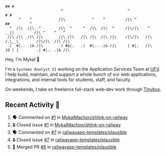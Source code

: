 ```
                                                                                ## #
                         ^                             ^                       # #                      
      ^    ^            /|\            ^    ^         /|\ ^                   ##         ^              
  ^  /|\  /|\  ^        /|\  ^     ^  /|\  /|\  ^     /|\/|\    ^          __||         /|\ ^    ^   ^ 
 /|\ /|\  /|\ /|\       /|\ /|\   /|\ /|\  /|\ /|\    /|\/|\   /|\        /.\__\        /|\/|\  /|\ /|\
 .|  #|.. .|& /|\        | #&|.   .|  #|.. .|& /|\     | #|.   /|\        |O | |        .| #|.. .|& /|\
```
Hey, I'm Mykal 👋

I'm a `Systems Analyst II` working on the Application Services Team at [UFV](https://ufv.ca). 
I help build, maintain, and support a whole bunch of our web applications, integrations, and internal tools for students, staff, and faculty.

On weekends, I take on freelance full-stack web-dev work through [Tinybox](https://tinybox.dev).

## Recent Activity 🚀

<!--START_SECTION:activity-->
1. 🗣 Commented on [#1](https://github.com/MykalMachon/shlink-on-railway/issues/1#issuecomment-2000484627) in [MykalMachon/shlink-on-railway](https://github.com/MykalMachon/shlink-on-railway)
2. 🔒 Closed issue [#1](https://github.com/MykalMachon/shlink-on-railway/issues/1) in [MykalMachon/shlink-on-railway](https://github.com/MykalMachon/shlink-on-railway)
3. 🗣 Commented on [#7](https://github.com/railwayapp-templates/plausible/issues/7#issuecomment-1998936155) in [railwayapp-templates/plausible](https://github.com/railwayapp-templates/plausible)
4. 🔒 Closed issue [#7](https://github.com/railwayapp-templates/plausible/issues/7) in [railwayapp-templates/plausible](https://github.com/railwayapp-templates/plausible)
5. 🎉 Merged PR [#8](https://github.com/railwayapp-templates/plausible/pull/8) in [railwayapp-templates/plausible](https://github.com/railwayapp-templates/plausible)
<!--END_SECTION:activity-->
